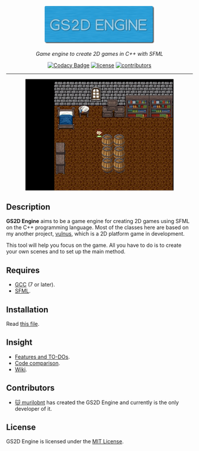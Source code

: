 <p align=center>

<img src="assets/readme/gs2d_logo.png" width=300/>

</p>

<p align=center>
<i>Game engine to create 2D games in C++ with SFML</i>
</p>

<p align=center>
<a href="https://www.codacy.com/app/murilobnt/gs2d_engine?utm_source=github.com&amp;utm_medium=referral&amp;utm_content=murilobnt/gs2d_engine&amp;utm_campaign=Badge_Grade">
<img src="https://api.codacy.com/project/badge/Grade/47bdb57771bf4c75bff39618e4935b72" alt="Codacy Badge"/></a>
<a href="https://github.com/murilobnt/gs2d_engine/blob/master/LICENSE">
<img src="https://img.shields.io/:license-MIT-blue.svg" alt="license"/></a>
<a href="https://github.com/murilobnt/gs2d_engine/graphs/contributors">
<img src="https://img.shields.io/:contributors-1-yellow.svg"
alt="contributors"/></a>
</p>
<p align=center>

* * *

<p align="center">
<img src="assets/readme/example.gif">
</p>

## Description

**GS2D Engine** aims to be a game engine for creating 2D games using SFML on the
C++ programming language. Most of the classes here are based on my another
project, [vulnus](https://github.com/murilobnt/vulnus), which is a 2D platform
game in development.

This tool will help you focus on the game. All you have to do is to create your
own scenes and to set up the main method.

## Requires

-   [GCC](http://gcc.gnu.org) (7 or later).
-   [SFML](https://www.sfml-dev.org).

## Installation

Read [this file](https://github.com/murilobnt/gs2d_engine/blob/master/.github/installation.md).

## Insight

- [Features and TO-DOs](https://github.com/murilobnt/gs2d_engine/blob/master/.github/features-todo.md).
- [Code comparison](https://github.com/murilobnt/gs2d_engine/blob/master/.github/comparison.md).
- [Wiki](https://github.com/murilobnt/gs2d_engine/wiki).

## Contributors

-   [:cat: murilobnt](https://github.com/murilobnt) has created the GS2D Engine
and currently is the only developer of it.

## License

GS2D Engine is licensed under the [MIT License](https://github.com/murilobnt/gs2d_engine/blob/master/LICENSE).
